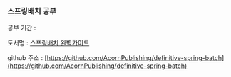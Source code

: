 ### 스프링배치 공부

공부 기간 : 

도서명 : [스프링배치 완벽가이드](http://www.yes24.com/Product/Goods/99422216)

github 주소 : [https://github.com/AcornPublishing/definitive-spring-batch](https://github.com/AcornPublishing/definitive-spring-batch)